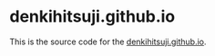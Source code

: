 # denkihitsuji.github.io

This is the source code for the [denkihitsuji.github.io](https://denkihitsuji.github.io).
